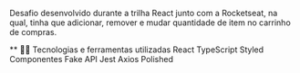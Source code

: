 Desafio desenvolvido durante a trilha React junto com a Rocketseat, na qual, tinha que adicionar, remover e mudar quantidade de item no carrinho de compras.

** 👩‍🔧 Tecnologias e ferramentas utilizadas
React
TypeScript
Styled Componentes
Fake API
Jest
Axios
Polished






